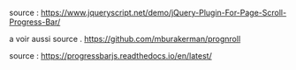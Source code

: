 source : https://www.jqueryscript.net/demo/jQuery-Plugin-For-Page-Scroll-Progress-Bar/
<script type="text/javascript">
    $(document).ready(function () {
        $("#progress-bar").onscroll({backgroundColor: '#FC6D58', height: '8px', position: 'fixed'});
    });
</script>


a voir aussi
source . https://github.com/mburakerman/prognroll

source : https://progressbarjs.readthedocs.io/en/latest/
